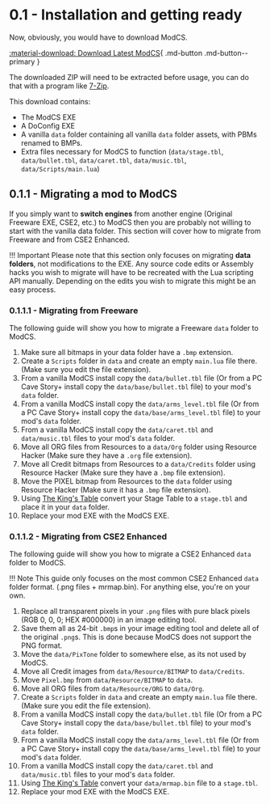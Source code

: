 # 0.1 - Installation and getting ready

Now, obviously, you would have to download ModCS.

[:material-download: Download Latest ModCS](/assets/releases/modcs0201.zip){ .md-button .md-button--primary }

The downloaded ZIP will need to be extracted before usage, you can do that with a program like [7-Zip](https://www.7-zip.org).

This download contains:

- The ModCS EXE
- A DoConfig EXE
- A vanilla `data` folder containing all vanilla `data` folder assets, with PBMs renamed to BMPs.
- Extra files necessary for ModCS to function (`data/stage.tbl`, `data/bullet.tbl`, `data/caret.tbl`, `data/music.tbl`, `data/Scripts/main.lua`)

## 0.1.1 - Migrating a mod to ModCS

If you simply want to **switch engines** from another engine (Original Freeware EXE, CSE2, etc.) to ModCS then you are probably not willing to start with the vanilla data folder. This section will cover how to migrate from Freeware and from CSE2 Enhanced.

!!! Important
	Please note that this section only focuses on migrating **data folders**, not modifications to the EXE. Any source code edits or Assembly hacks you wish to migrate will have to be recreated with the Lua scripting API manually. Depending on the edits you wish to migrate this might be an easy process.

### 0.1.1.1 - Migrating from Freeware

The following guide will show you how to migrate a Freeware `data` folder to ModCS.

1. Make sure all bitmaps in your data folder have a `.bmp` extension.
2. Create a `Scripts` folder in `data` and create an empty `main.lua` file there. (Make sure you edit the file extension).
3. From a vanilla ModCS install copy the `data/bullet.tbl` file (Or from a PC Cave Story+ install copy the `data/base/bullet.tbl` file) to your mod's `data` folder.
4. From a vanilla ModCS install copy the `data/arms_level.tbl` file (Or from a PC Cave Story+ install copy the `data/base/arms_level.tbl` file) to your mod's `data` folder.
5. From a vanilla ModCS install copy the `data/caret.tbl` and `data/music.tbl` files to your mod's `data` folder.
6. Move all ORG files from Resources to a `data/Org` folder using Resource Hacker (Make sure they have a `.org` file extension).
7. Move all Credit bitmaps from Resources to a `data/Credits` folder using Resource Hacker (Make sure they have a `.bmp` file extension).
8. Move the PIXEL bitmap from Resources to the `data` folder using Resource Hacker (Make sure it has a `.bmp` file extension).
9. Using [The King's Table](/guide/intro/editors/#022-the-kings-table) convert your Stage Table to a `stage.tbl` and place it in your `data` folder. 
10. Replace your mod EXE with the ModCS EXE.

### 0.1.1.2 - Migrating from CSE2 Enhanced

The following guide will show you how to migrate a CSE2 Enhanced `data` folder to ModCS.

!!! Note
	This guide only focuses on the most common CSE2 Enhanced `data` folder format. (.png files + mrmap.bin). For anything else, you're on your own.

1. Replace all transparent pixels in your `.png` files with pure black pixels (RGB 0, 0, 0; HEX #000000) in an image editing tool.
2. Save them all as 24-bit `.bmp`s in your image editing tool and delete all of the original `.png`s. This is done because ModCS does not support the PNG format. 
3. Move the `data/PixTone` folder to somewhere else, as its not used by ModCS.
4. Move all Credit images from `data/Resource/BITMAP` to `data/Credits`.
5. Move `Pixel.bmp` from `data/Resource/BITMAP` to `data`.
6. Move all ORG files from `data/Resource/ORG` to `data/Org`.
7. Create a `Scripts` folder in `data` and create an empty `main.lua` file there. (Make sure you edit the file extension).
8. From a vanilla ModCS install copy the `data/bullet.tbl` file (Or from a PC Cave Story+ install copy the `data/base/bullet.tbl` file) to your mod's `data` folder.
9. From a vanilla ModCS install copy the `data/arms_level.tbl` file (Or from a PC Cave Story+ install copy the `data/base/arms_level.tbl` file) to your mod's `data` folder.
10. From a vanilla ModCS install copy the `data/caret.tbl` and `data/music.tbl` files to your mod's `data` folder.
11. Using [The King's Table](/guide/intro/editors/#022-the-kings-table) convert your `data/mrmap.bin` file to a `stage.tbl`. 
12. Replace your mod EXE with the ModCS EXE.
